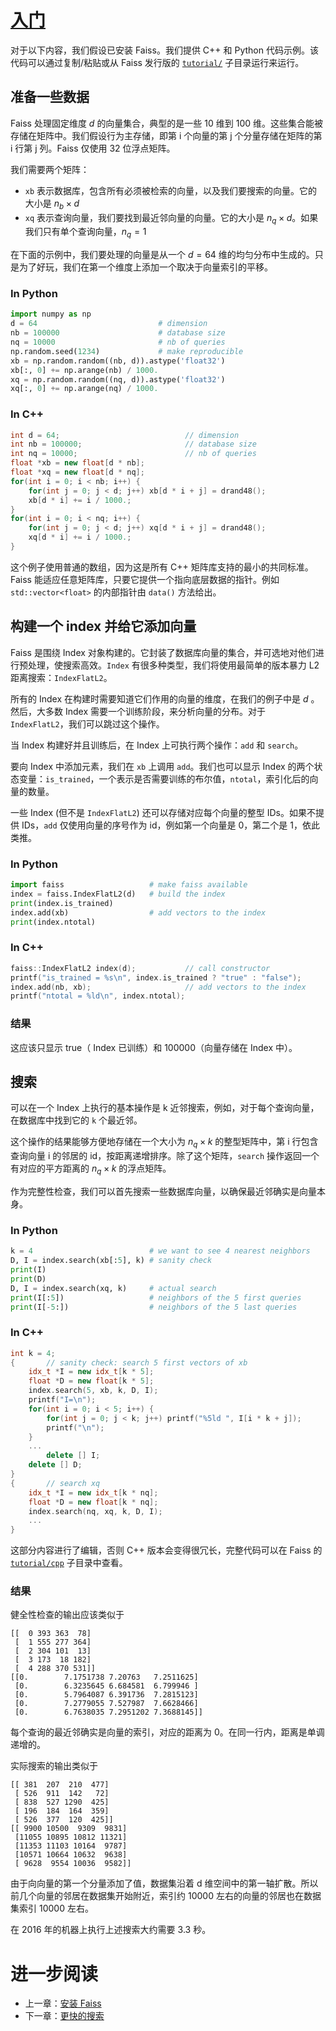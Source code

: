 # [入门](https://github.com/facebookresearch/faiss/wiki/Getting-started)

对于以下内容，我们假设已安装 Faiss。我们提供 C++ 和 Python 代码示例。该代码可以通过复制/粘贴或从 Faiss 发行版的 [`tutorial/`](https://github.com/facebookresearch/faiss/tree/master/tutorial) 子目录运行来运行。

## 准备一些数据

Faiss 处理固定维度 $d$ 的向量集合，典型的是一些 10 维到 100 维。这些集合能被存储在矩阵中。我们假设行为主存储，即第 i 个向量的第 j 个分量存储在矩阵的第 i 行第 j 列。Faiss 仅使用 32 位浮点矩阵。

我们需要两个矩阵：

- `xb` 表示数据库，包含所有必须被检索的向量，以及我们要搜索的向量。它的大小是 $n_b \times d$
- `xq` 表示查询向量，我们要找到最近邻向量的向量。它的大小是 $n_q \times d$。如果我们只有单个查询向量，$n_q = 1$

在下面的示例中，我们要处理的向量是从一个 $d = 64$ 维的均匀分布中生成的。只是为了好玩，我们在第一个维度上添加一个取决于向量索引的平移。

### In Python

```python
import numpy as np
d = 64                           # dimension
nb = 100000                      # database size
nq = 10000                       # nb of queries
np.random.seed(1234)             # make reproducible
xb = np.random.random((nb, d)).astype('float32')
xb[:, 0] += np.arange(nb) / 1000.
xq = np.random.random((nq, d)).astype('float32')
xq[:, 0] += np.arange(nq) / 1000.
```

### In C++

```c++
int d = 64;                            // dimension
int nb = 100000;                       // database size
int nq = 10000;                        // nb of queries
float *xb = new float[d * nb];
float *xq = new float[d * nq];
for(int i = 0; i < nb; i++) {
	for(int j = 0; j < d; j++) xb[d * i + j] = drand48();
	xb[d * i] += i / 1000.;
}
for(int i = 0; i < nq; i++) {
	for(int j = 0; j < d; j++) xq[d * i + j] = drand48();
	xq[d * i] += i / 1000.;
}
```

这个例子使用普通的数组，因为这是所有 C++ 矩阵库支持的最小的共同标准。Faiss 能适应任意矩阵库，只要它提供一个指向底层数据的指针。例如 `std::vector<float>` 的内部指针由 `data()` 方法给出。

## 构建一个 index 并给它添加向量

Faiss 是围绕 Index 对象构建的。它封装了数据库向量的集合，并可选地对他们进行预处理，使搜索高效。`Index` 有很多种类型，我们将使用最简单的版本暴力 L2 距离搜索：`IndexFlatL2`。

所有的 Index 在构建时需要知道它们作用的向量的维度，在我们的例子中是 $d$ 。然后，大多数 Index 需要一个训练阶段，来分析向量的分布。对于 `IndexFlatL2`，我们可以跳过这个操作。

当 Index 构建好并且训练后，在 Index 上可执行两个操作：`add` 和 `search`。

要向 Index 中添加元素，我们在 `xb` 上调用 `add`。我们也可以显示 Index 的两个状态变量：`is_trained`，一个表示是否需要训练的布尔值，`ntotal`，索引化后的向量的数量。

一些 Index (但不是 `IndexFlatL2`) 还可以存储对应每个向量的整型 IDs。如果不提供 IDs，`add` 仅使用向量的序号作为 id，例如第一个向量是 0，第二个是 1，依此类推。

### In Python

```python
import faiss                   # make faiss available
index = faiss.IndexFlatL2(d)   # build the index
print(index.is_trained)
index.add(xb)                  # add vectors to the index
print(index.ntotal)
```

### In C++

```c++
faiss::IndexFlatL2 index(d);           // call constructor
printf("is_trained = %s\n", index.is_trained ? "true" : "false");
index.add(nb, xb);                     // add vectors to the index
printf("ntotal = %ld\n", index.ntotal);
```

### 结果

这应该只显示 true（ Index 已训练）和 100000（向量存储在 Index 中）。

## 搜索

可以在一个 Index 上执行的基本操作是 k 近邻搜索，例如，对于每个查询向量，在数据库中找到它的 `k` 个最近邻。

这个操作的结果能够方便地存储在一个大小为 $n_q \times k$ 的整型矩阵中，第 i 行包含查询向量 i 的邻居的 id，按距离递增排序。除了这个矩阵，`search` 操作返回一个有对应的平方距离的 $n_q \times k$ 的浮点矩阵。

作为完整性检查，我们可以首先搜索一些数据库向量，以确保最近邻确实是向量本身。

### In Python

```python
k = 4                          # we want to see 4 nearest neighbors
D, I = index.search(xb[:5], k) # sanity check
print(I)
print(D)
D, I = index.search(xq, k)     # actual search
print(I[:5])                   # neighbors of the 5 first queries
print(I[-5:])                  # neighbors of the 5 last queries
```

### In C++

```c++
int k = 4;
{       // sanity check: search 5 first vectors of xb
    idx_t *I = new idx_t[k * 5];
    float *D = new float[k * 5];
    index.search(5, xb, k, D, I);
    printf("I=\n");
    for(int i = 0; i < 5; i++) {
        for(int j = 0; j < k; j++) printf("%5ld ", I[i * k + j]);
        printf("\n");
    }
    ...
        delete [] I;
    delete [] D;
}
{       // search xq
    idx_t *I = new idx_t[k * nq];
    float *D = new float[k * nq];
    index.search(nq, xq, k, D, I);
    ...
}
```

这部分内容进行了编辑，否则 C++ 版本会变得很冗长，完整代码可以在 Faiss 的 [`tutorial/cpp`]([tutorial/cpp](https://github.com/facebookresearch/faiss/tree/main/tutorial/cpp)) 子目录中查看。 

### 结果

健全性检查的输出应该类似于

```
[[  0 393 363  78]
 [  1 555 277 364]
 [  2 304 101  13]
 [  3 173  18 182]
 [  4 288 370 531]]
[[0.        7.1751738 7.20763   7.2511625]
 [0.        6.3235645 6.684581  6.799946 ]
 [0.        5.7964087 6.391736  7.2815123]
 [0.        7.2779055 7.527987  7.6628466]
 [0.        6.7638035 7.2951202 7.3688145]]
```

每个查询的最近邻确实是向量的索引，对应的距离为 0。在同一行内，距离是单调递增的。

实际搜索的输出类似于

```
[[ 381  207  210  477]
 [ 526  911  142   72]
 [ 838  527 1290  425]
 [ 196  184  164  359]
 [ 526  377  120  425]]
[[ 9900 10500  9309  9831]
 [11055 10895 10812 11321]
 [11353 11103 10164  9787]
 [10571 10664 10632  9638]
 [ 9628  9554 10036  9582]]
```

由于向向量的第一个分量添加了值，数据集沿着 d 维空间中的第一轴扩散。所以前几个向量的邻居在数据集开始附近，索引约 10000 左右的向量的邻居也在数据集索引 10000 左右。

在 2016 年的机器上执行上述搜索大约需要 3.3 秒。

# 进一步阅读

- 上一章：[安装 Faiss](<Installing Faiss.md>)
- 下一章：[更快的搜索](<Faster search.md>)





<!-- 完成标志, 看不到, 请忽略! -->
